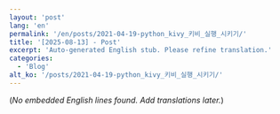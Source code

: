 ```yaml
---
layout: 'post'
lang: 'en'
permalink: '/en/posts/2021-04-19-python_kivy_키비_실행_시키기/'
title: '[2025-08-13] - Post'
excerpt: 'Auto-generated English stub. Please refine translation.'
categories:
  - 'Blog'
alt_ko: '/posts/2021-04-19-python_kivy_키비_실행_시키기/'
---
```


(*No embedded English lines found. Add translations later.*)
